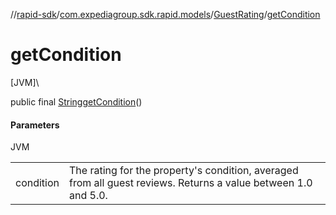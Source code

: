 //[rapid-sdk](../../../index.md)/[com.expediagroup.sdk.rapid.models](../index.md)/[GuestRating](index.md)/[getCondition](get-condition.md)

# getCondition

[JVM]\

public final [String](https://docs.oracle.com/javase/8/docs/api/java/lang/String.html)[getCondition](get-condition.md)()

#### Parameters

JVM

| | |
|---|---|
| condition | The rating for the property's condition, averaged from all guest reviews. Returns a value between 1.0 and 5.0. |
